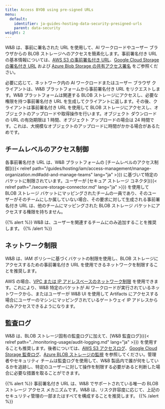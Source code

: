 ```yaml
---
title: Access BYOB using pre-signed URLs
menu:
  default:
    identifier: ja-guides-hosting-data-security-presigned-urls
    parent: data-security
weight: 2
---
```


W&B は、事前に署名された URL を使用して、AI ワークロードやユーザー ブラウザからの BLOB ストレージへのアクセスを簡素化します。事前署名付き URL の基本情報については、[AWS S3 の事前署名付き URL](https://docs.aws.amazon.com/AmazonS3/latest/userguide/using-presigned-url.html)、[Google Cloud Storage の署名付き URL](https://cloud.google.com/storage/docs/access-control/signed-urls) および [Azure Blob Storage の共有アクセス署名](https://learn.microsoft.com/en-us/azure/storage/common/storage-sas-overview) をご参照ください。

必要に応じて、ネットワーク内の AI ワークロードまたはユーザー ブラウザ クライアントは、W&B プラットフォームから事前署名付き URL をリクエストします。W&B プラットフォームは関連する BLOB ストレージにアクセスし、必要な権限を持つ事前署名付き URL を生成してクライアントに返します。その後、クライアントは事前署名付き URL を使用して BLOB ストレージにアクセスし、オブジェクトのアップロードや取得操作を行います。オブジェクト ダウンロードの URL の有効期限は 1 時間、オブジェクト アップロードの場合は 24 時間です。これは、大規模なオブジェクトのアップロードに時間がかかる場合があるためです。

## チームレベルのアクセス制御

各事前署名付き URL は、W&B プラットフォームの [チームレベルのアクセス制御]({{< relref path="/guides/hosting/iam/access-management/manage-organization.md#add-and-manage-teams" lang="ja" >}}) に基づいて特定のバケットに制限されています。ユーザーが [セキュア ストレージ コネクタ]({{< relref path="./secure-storage-connector.md" lang="ja" >}}) を使用して BLOB ストレージ バケットにマッピングされたチームの一員であり、そのユーザーがそのチームにしか属していない場合、その要求に対して生成される事前署名付き URL は、他のチームにマッピングされた BLOB ストレージ バケットにアクセスする権限を持ちません。

{{% alert %}}
W&B は、ユーザーを関連するチームにのみ追加することを推奨します。
{{% /alert %}}

## ネットワーク制限

W&B は、IAM ポリシーに基づくバケットの制限を使用し、BLOB ストレージにアクセスするための事前署名付き URL を使用できるネットワークを制限することを推奨します。

AWS の場合、[VPC または IP アドレスベースのネットワーク制限](https://docs.aws.amazon.com/AmazonS3/latest/userguide/using-presigned-url.html#PresignedUrlUploadObject-LimitCapabilities) を使用できます。これにより、W&B 特定のバケットが AI ワークロードが実行されているネットワークから、またはユーザーが W&B UI を使用して Artifacts にアクセスする場合にユーザーのマシンにマッピングされているゲートウェイ IP アドレスからのみアクセスできるようになります。

## 監査ログ

W&B は、BLOB ストレージ固有の監査ログに加えて、[W&B 監査ログ]({{< relref path="../monitoring-usage/audit-logging.md" lang="ja" >}}) を使用することも推奨します。後者については、[AWS S3 アクセスログ](https://docs.aws.amazon.com/AmazonS3/latest/userguide/ServerLogs.html)、[Google Cloud Storage 監査ログ](https://cloud.google.com/storage/docs/audit-logging)、[Azure BLOB ストレージの監視](https://learn.microsoft.com/en-us/azure/storage/blobs/monitor-blob-storage) を参照してください。管理者やセキュリティ チームは監査ログを使用して、W&B 製品内で誰が何をしているかを追跡し、特定のユーザーに対して操作を制限する必要があると判断した場合に必要な措置を取ることができます。

{{% alert %}}
事前署名付き URL は、W&B でサポートされている唯一の BLOB ストレージ アクセス メカニズムです。W&B は、リスク許容度に応じて、上記のセキュリティ管理の一部またはすべてを構成することを推奨します。
{{% /alert %}}